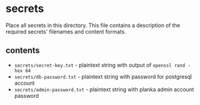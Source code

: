 # secrets

Place all secrets in this directory. This file contains a description of the required secrets' filenames and content formats.

## contents

* `secrets/secret-key.txt` - plaintext string with output of `openssl rand -hex 64`
* `secrets/db-password.txt` - plaintext string with password for postgresql account
* `secrets/admin-password.txt` - plaintext string with planka admin account password
